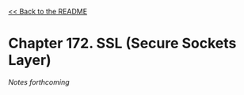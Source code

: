 [&lt;&lt; Back to the README](README.md)

# Chapter 172. SSL (Secure Sockets Layer)

*Notes forthcoming*